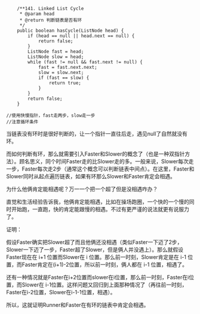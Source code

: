 ```
    /**141. Linked List Cycle
     * @param head
     * @return 判断链表是否有环
     */
    public boolean hasCycle(ListNode head) {
    	if (head == null || head.next == null) {
    		return false;
    	}
    	ListNode fast = head;
    	ListNode slow = head;
    	while (fast != null && fast.next != null) {
    		fast = fast.next.next;
    		slow = slow.next;
    		if (fast == slow) {
    			return true;
    		}
    	}
    	return false;
    }
```
    //使用快慢指针，fast走两步，slow走一步
    //注意循环条件
 当链表没有环时是很好判断的，让一个指针一直往后走，遇见null了自然就没有环。

 而如何判断有环，那么就需要引入Faster和Slower的概念了（也是一种双指针方法）。顾名思义，同个时间Faster走的比Slower走的多。一般来说，Slower每次走一步，Faster每次走2步（通常这个概念可以判断链表中间点）。在这里，Faster和Slower同时从起点遍历链表，如果有环那么Slower和Faster肯定会相遇。

 为什么他俩肯定能相遇呢？万一一个把一个超了但是没相遇咋办？

 直觉和生活经验告诉我，他俩肯定能相遇，比如在操场跑圈，一个快的一个慢的同时开始跑，一直跑，快的肯定能跟慢的相遇。不过有更严谨的说法就更有说服力了。

证明：

 假设Faster确实把Slower超了而且他俩还没相遇（类似Faster一下迈了2步，Slower一下迈了一步，Faster超了Slower，但是俩人并没遇上）。那么就假设Faster现在在 i+1 位置而Slower在 i 位置。那么前一时刻，Slower肯定是在 i-1 位置，而Faster肯定在(i+1)-2位置，所以前一时刻，俩人都在 i-1 位置，相遇了。

还有一种情况就是Faster在i+2位置而slower在i位置，那么前一时刻，Faster在i位置，而Slower在 i-1位置。这样问题又回归到上面那种情况了（再往前一时刻，Faster在i-2位置，Slower在i-1-1位置，相遇）。

所以，这就证明Runner和Faster在有环的链表中肯定会相遇。